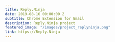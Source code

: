 ```yaml
---
title: Reply.Ninja
date: 2019-08-16 00:00:00 Z
subtitle: Chrome Extension for Gmail
description: Reply.Ninja project
featured_image: "/images/project_replyninja.png"
link: https://Reply.Ninja
---
```


